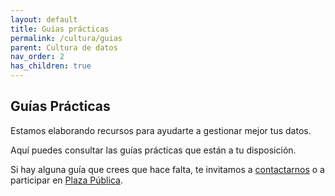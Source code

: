 ```yaml
---
layout: default
title: Guías prácticas
permalink: /cultura/guias
parent: Cultura de datos
nav_order: 2
has_children: true
---
```


<div class="nonfooter text-justify ">
<h2>Guías Prácticas</h2>

  <p>Estamos elaborando recursos para ayudarte a gestionar mejor tus datos.

  Aquí puedes consultar las guías prácticas que están a tu disposición.</p>
  
  <p>Si hay alguna guía que crees que hace falta, te invitamos a <a href="https://politicadedatos.cdmx.gob.mx//politicadedatos/contact/"> contactarnos</a> o a participar en <a href="https://plazapublica.cdmx.gob.mx/assemblies/mesa-datos/f/46/">Plaza Pública</a>.</p>

</div>
